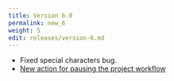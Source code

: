 ```yaml
---
title: Version 6.0
permalink: new_6
weight: 5
edit: releases/version-6.md
---
```


- Fixed special characters bug.
- [New action for pausing the project workflow](/pause)